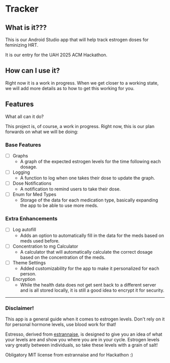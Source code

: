 # Tracker

## What is it???
This is our Android Studio app that will help track estrogen doses for feminizing HRT.

It is our entry for the UAH 2025 ACM Hackathon.

## How can I use it?
Right now it is a work in progress.
When we get closer to a working state, we will add more details as to how to get this working for you.

## Features
What all can it do? 

This project is, of course, a work in progress. 
Right now, this is our plan forwards on what we will be doing:

### Base Features
- [ ] Graphs
  - A graph of the expected estrogen levels for the time following each dosage.
- [ ] Logging
  - A function to log when one takes their dose to update the graph.
- [ ] Dose Notifications
  - A notification to remind users to take their dose.
- [ ] Enum for Med Types
  - Storage of the data for each medication type, basically expanding the app to be able to use more meds.

### Extra Enhancements
- [ ] Log autofill
  - Adds an option to automatically fill in the data for the meds based on meds used before.
- [ ] Concentration to mg Calculator
  - A calculator that will automatically calculate the correct dosage based on the concentration of the meds.
- [ ] Theme Settings
  - Added customizability for the app to make it personalized for each person.
- [ ] Encryption
  - While the health data does not get sent back to a different server and is all stored locally, it is still a good idea to encrypt it for security.

---
### Disclaimer!
This app is a general guide when it comes to estrogen levels. Don't rely on it for personal hormone levels, use blood work for that!

Estresso, derived from [estrannaise](https://estrannai.se/), is designed to give you an idea of what your levels are and show you where you are in your cycle. Estrogen levels vary greatly between individuals, so take these levels with a grain of salt!

Obligatory MIT license from estrannaise and for Hackathon :)

